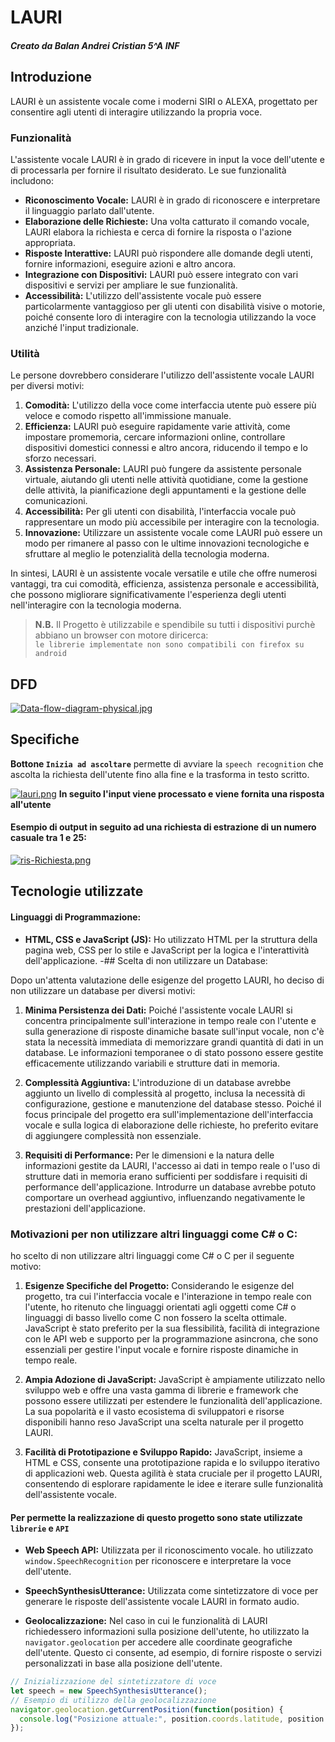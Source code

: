 # LAURI
##### *Creato da Balan Andrei Cristian 5^A INF*

## Introduzione

LAURI è un assistente vocale come i moderni SIRI o ALEXA, progettato per consentire agli utenti di interagire utilizzando la propria voce. 

### Funzionalità

L'assistente vocale LAURI è in grado di ricevere in input la voce dell'utente e di processarla per fornire il risultato desiderato. Le sue funzionalità includono:

- **Riconoscimento Vocale:** LAURI è in grado di riconoscere e interpretare il linguaggio parlato dall'utente.
- **Elaborazione delle Richieste:** Una volta catturato il comando vocale, LAURI elabora la richiesta e cerca di fornire la risposta o l'azione appropriata.
- **Risposte Interattive:** LAURI può rispondere alle domande degli utenti, fornire informazioni, eseguire azioni e altro ancora.
- **Integrazione con Dispositivi:** LAURI può essere integrato con vari dispositivi e servizi per ampliare le sue funzionalità.
- **Accessibilità:** L'utilizzo dell'assistente vocale può essere particolarmente vantaggioso per gli utenti con disabilità visive o motorie, poiché consente loro di interagire con la tecnologia utilizzando la voce anziché l'input tradizionale.

### Utilità

Le persone dovrebbero considerare l'utilizzo dell'assistente vocale LAURI per diversi motivi:

1. **Comodità:** L'utilizzo della voce come interfaccia utente può essere più veloce e comodo rispetto all'immissione manuale.
2. **Efficienza:** LAURI può eseguire rapidamente varie attività, come impostare promemoria, cercare informazioni online, controllare dispositivi domestici connessi e altro ancora, riducendo il tempo e lo sforzo necessari.
3. **Assistenza Personale:** LAURI può fungere da assistente personale virtuale, aiutando gli utenti nelle attività quotidiane, come la gestione delle attività, la pianificazione degli appuntamenti e la gestione delle comunicazioni.
4. **Accessibilità:** Per gli utenti con disabilità, l'interfaccia vocale può rappresentare un modo più accessibile per interagire con la tecnologia.
5. **Innovazione:** Utilizzare un assistente vocale come LAURI può essere un modo per rimanere al passo con le ultime innovazioni tecnologiche e sfruttare al meglio le potenzialità della tecnologia moderna.

In sintesi, LAURI è un assistente vocale versatile e utile che offre numerosi vantaggi, tra cui comodità, efficienza, assistenza personale e accessibilità, che possono migliorare significativamente l'esperienza degli utenti nell'interagire con la tecnologia moderna.
 > **N.B.** Il Progetto è utilizzabile e spendibile su tutti i dispositivi purchè abbiano un browser con motore diricerca:  
`le librerie implementate non sono compatibili con firefox su android`

## DFD
[![Data-flow-diagram-physical.jpg](https://i.postimg.cc/sg9JPpC7/Data-flow-diagram-physical.jpg)](https://postimg.cc/XrqF4BJY)

## Specifiche
**Bottone `Inizia ad ascoltare`** permette di avviare la `speech recognition` che ascolta la richiesta dell'utente fino alla fine e la trasforma in testo scritto.

[![lauri.png](https://i.postimg.cc/DZWjc8gh/lauri.png)](https://postimg.cc/ftNfzWpq)
**In seguito l'input viene processato e viene fornita una risposta all'utente**
#### Esempio di output in seguito ad una richiesta di estrazione di un numero casuale tra 1 e 25:
[![ris-Richiesta.png](https://i.postimg.cc/YCHy6rZG/ris-Richiesta.png)](https://postimg.cc/svTcyrVs)

## Tecnologie utilizzate


#### Linguaggi di Programmazione:
- **HTML, CSS e JavaScript (JS):** Ho utilizzato HTML per la struttura della pagina web, CSS per lo stile e JavaScript per la logica e l'interattività dell'applicazione.
-## Scelta di non utilizzare un Database:

Dopo un'attenta valutazione delle esigenze del progetto LAURI, ho deciso di non utilizzare un database per diversi motivi:

1. **Minima Persistenza dei Dati:** Poiché l'assistente vocale LAURI si concentra principalmente sull'interazione in tempo reale con l'utente e sulla generazione di risposte dinamiche basate sull'input vocale, non c'è stata la necessità immediata di memorizzare grandi quantità di dati in un database. Le informazioni temporanee o di stato possono essere gestite efficacemente utilizzando variabili e strutture dati in memoria.

2. **Complessità Aggiuntiva:** L'introduzione di un database avrebbe aggiunto un livello di complessità al progetto, inclusa la necessità di configurazione, gestione e manutenzione del database stesso. Poiché il focus principale del progetto era sull'implementazione dell'interfaccia vocale e sulla logica di elaborazione delle richieste, ho preferito evitare di aggiungere complessità non essenziale.

3. **Requisiti di Performance:** Per le dimensioni e la natura delle informazioni gestite da LAURI, l'accesso ai dati in tempo reale o l'uso di strutture dati in memoria erano sufficienti per soddisfare i requisiti di performance dell'applicazione. Introdurre un database avrebbe potuto comportare un overhead aggiuntivo, influenzando negativamente le prestazioni dell'applicazione.

### Motivazioni per non utilizzare altri linguaggi come C# o C:

ho scelto di non utilizzare altri linguaggi come C# o C per il seguente motivo:

1. **Esigenze Specifiche del Progetto:** Considerando le esigenze del progetto, tra cui l'interfaccia vocale e l'interazione in tempo reale con l'utente, ho ritenuto che linguaggi orientati agli oggetti come C# o linguaggi di basso livello come C non fossero la scelta ottimale. JavaScript è stato preferito per la sua flessibilità, facilità di integrazione con le API web e supporto per la programmazione asincrona, che sono essenziali per gestire l'input vocale e fornire risposte dinamiche in tempo reale.

2. **Ampia Adozione di JavaScript:** JavaScript è ampiamente utilizzato nello sviluppo web e offre una vasta gamma di librerie e framework che possono essere utilizzati per estendere le funzionalità dell'applicazione. La sua popolarità e il vasto ecosistema di sviluppatori e risorse disponibili hanno reso JavaScript una scelta naturale per il progetto LAURI.

3. **Facilità di Prototipazione e Sviluppo Rapido:** JavaScript, insieme a HTML e CSS, consente una prototipazione rapida e lo sviluppo iterativo di applicazioni web. Questa agilità è stata cruciale per il progetto LAURI, consentendo di esplorare rapidamente le idee e iterare sulle funzionalità dell'assistente vocale.


#### Per permette la realizzazione di questo progetto sono state utilizzate `librerie` e `API`
- **Web Speech API:** Utilizzata per il riconoscimento vocale. ho utilizzato `window.SpeechRecognition` per riconoscere e interpretare la voce dell'utente.
  
- **SpeechSynthesisUtterance:** Utilizzata come sintetizzatore di voce per generare le risposte dell'assistente vocale LAURI in formato audio. 

- **Geolocalizzazione:** Nel caso in cui le funzionalità di LAURI richiedessero informazioni sulla posizione dell'utente, ho utilizzato la `navigator.geolocation` per accedere alle coordinate geografiche dell'utente. Questo ci consente, ad esempio, di fornire risposte o servizi personalizzati in base alla posizione dell'utente.

```javascript
// Inizializzazione del sintetizzatore di voce
let speech = new SpeechSynthesisUtterance();
// Esempio di utilizzo della geolocalizzazione
navigator.geolocation.getCurrentPosition(function(position) {
  console.log("Posizione attuale:", position.coords.latitude, position.coords.longitude);
});
```


